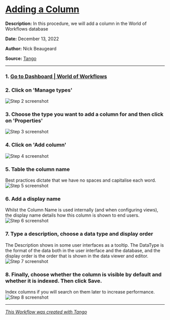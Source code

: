 # [Adding a Column](https://app.tango.us/app/workflow/09b2b431-1ec0-44b3-b15a-06bbc3a453ec?utm_source=markdown&utm_medium=markdown&utm_campaign=workflow%20export%20links)

__Description:__ 
In this procedure, we will add a column in the World of Workflows database


__Date:__ December 13, 2022

__Author:__ Nick Beaugeard

__Source:__ [Tango](https://app.tango.us/app/workflow/09b2b431-1ec0-44b3-b15a-06bbc3a453ec?utm_source=markdown&utm_medium=markdown&utm_campaign=workflow%20export%20links)

***

### 1. [Go to Dashboard | World of Workflows](https://localhost:7063/)


### 2. Click on 'Manage types'
![Step 2 screenshot](https://images.tango.us/workflows/09b2b431-1ec0-44b3-b15a-06bbc3a453ec/steps/4147ad36-a090-451b-bf49-c9d43ac40997/3e270251-d84a-45f6-8326-bf1f21c69f06.png?crop=focalpoint&fit=crop&fp-x=0.7009&fp-y=0.2146&fp-z=3.1154&w=1200&ar=3240%3A1922)


### 3. Choose the type you want to add a column for and then click on 'Properties'
![Step 3 screenshot](https://images.tango.us/workflows/09b2b431-1ec0-44b3-b15a-06bbc3a453ec/steps/64060bc4-10be-469e-a782-4e556e7420fc/fe9aa2ee-6919-46d9-927a-f9b00ab5219f.png?crop=focalpoint&fit=crop&fp-x=0.9432&fp-y=0.2084&fp-z=3.1948&w=1200&ar=3240%3A1922)


### 4. Click on 'Add column'
![Step 4 screenshot](https://images.tango.us/workflows/09b2b431-1ec0-44b3-b15a-06bbc3a453ec/steps/8c8bacb8-7148-4e99-893d-92d7efa4897e/f66330be-35d8-4b30-9a62-3587dde826d9.png?crop=focalpoint&fit=crop&fp-x=0.9588&fp-y=0.1033&fp-z=3.0335&w=1200&ar=3240%3A1922)


### 5. Table the column name
Best practices dictate that we have no spaces and capitalise each word.
![Step 5 screenshot](https://images.tango.us/workflows/09b2b431-1ec0-44b3-b15a-06bbc3a453ec/steps/38dccae8-8f53-4857-9489-ad63141c1d81/56e1b3c2-7fa0-4552-8892-a376626d914f.png?crop=focalpoint&fit=crop&fp-x=0.8963&fp-y=0.1303&fp-z=3.0335&w=1200&ar=3240%3A1922)


### 6. Add a display name
Whilst the Column Name is used internally (and when configuring views), the display name details how this column is shown to end users.
![Step 6 screenshot](https://images.tango.us/workflows/09b2b431-1ec0-44b3-b15a-06bbc3a453ec/steps/8d6d0487-3825-42c2-afcd-3c99cd2dc325/db5d61bd-bedf-4b62-ba8c-2b10ebd3ecea.png?crop=focalpoint&fit=crop&fp-x=0.8963&fp-y=0.1975&fp-z=3.0335&w=1200&ar=3240%3A1922)


### 7. Type a description, choose a data type and display order
The Description shows in some user interfaces as a tooltip. The DataType is the format of the data both in the user interface and the database, and the display order is the order that is shown in the data viewer and editor.
![Step 7 screenshot](https://images.tango.us/workflows/09b2b431-1ec0-44b3-b15a-06bbc3a453ec/steps/5b6d239a-c1ff-4037-b8d8-85f33316afa1/dc367032-05ef-40d1-9fd5-6b0d9dededa2.png?crop=focalpoint&fit=crop&fp-x=0.8963&fp-y=0.2646&fp-z=3.0335&w=1200&ar=3240%3A1922)


### 8. Finally, choose whether the column is visible by default and whether it is indexed. Then click Save.
Index columns if you will search on them later to increase performance.
![Step 8 screenshot](https://images.tango.us/workflows/09b2b431-1ec0-44b3-b15a-06bbc3a453ec/steps/3533508f-2f55-48ad-b4b3-db27f5671686/e254e043-a961-44ef-81fb-6a6aa3dbffc3.png?crop=focalpoint&fit=crop&fp-x=0.9772&fp-y=0.5512&fp-z=3.0335&w=1200&ar=3240%3A1922)


***
_[This Workflow was created with Tango](https://app.tango.us/app/workflow/09b2b431-1ec0-44b3-b15a-06bbc3a453ec?utm_source=markdown&utm_medium=markdown&utm_campaign=workflow%20export%20links)_